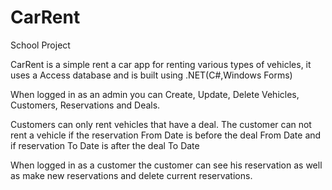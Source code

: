 # CarRent

School Project

CarRent is a simple rent a car app for renting various types of vehicles, it uses a Access database and is built using .NET(C#,Windows Forms)

When logged in as an admin you can Create, Update, Delete Vehicles, Customers, Reservations and Deals.

Customers can only rent vehicles that have a deal. The customer can not rent a vehicle if the reservation From Date is before the deal From Date and if reservation To Date is after the deal To Date

When logged in as a customer the customer can see his reservation as well as make new reservations and delete current reservations.
